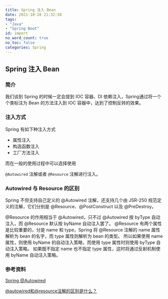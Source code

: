```yaml
---
title: Spring 注入 Bean
date: 2021-10-28 21:32:58
tags:
- "Java"
- "Spring Boot"
id: import
no_word_count: true
no_toc: false
categories: Spring
---
```


## Spring 注入 Bean

### 简介

我们谈到 Spring 的时候一定会提到 IOC 容器、DI 依赖注入，Spring通过将一个个类标注为 Bean 的方法注入到 IOC 容器中，达到了控制反转的效果。

### 注入方式

Spring 有如下种注入方式

- 属性注入
- 构造函数注入
- 工厂方法注入

而在一般的使用过程中可以选择使用 

`@Autowired` 注解或者 `@Resource` 注解进行注入。

### Autowired 与 Resource 的区别

Spring 不但支持自己定义的 @Autowired 注解，还支持几个由 JSR-250 规范定义的注解，它们分别是 @Resource、@PostConstruct 以及 @PreDestroy。

@Resource 的作用相当于 @Autowired，只不过 @Autowired 按 byType 自动注入，而 @Resource 默认按 byName 自动注入罢了。
@Resource 有两个属性是比较重要的，分是 name 和 type，Spring 将 @Resource 注解的 name 属性解析为 bean 的名字，而 type 属性则解析为 bean 的类型。
所以如果使用 name 属性，则使用 byName 的自动注入策略，而使用 type 属性时则使用 byType 自动注入策略。
如果既不指定 name 也不指定 type 属性，这时将通过反射机制使用 byName 自动注入策略。

### 参考资料

[Spring @Autowired](https://blog.csdn.net/bigtree_3721/article/details/87014878)

[@autowired和@resource注解的区别是什么？](https://www.php.cn/java/base/463170.html)